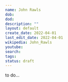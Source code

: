 ```yaml
---
name: John Rawls
dob: 
dod: 
description: ""
layout: default
create_date: 2022-04-01
last_edit_date: 2022-04-01
wikipedia: John_Rawls
youtube: 
search: 
tags:
status: draft
---
```

to do...